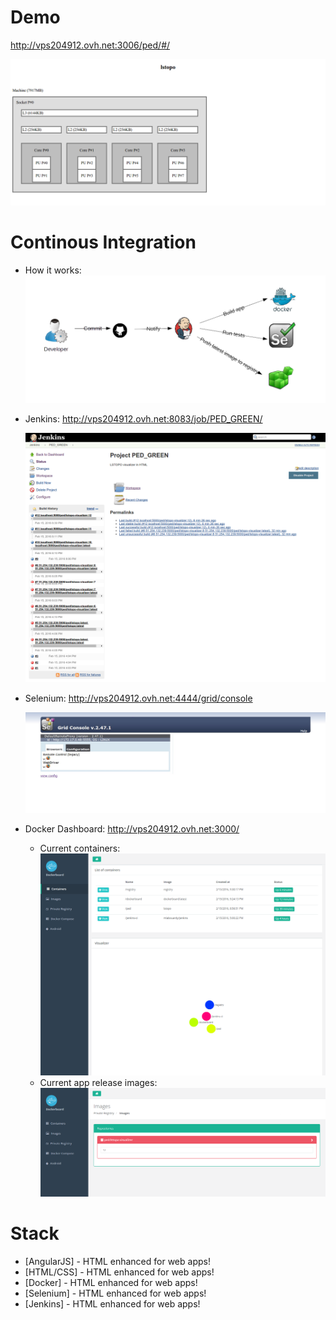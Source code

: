# Demo
  http://vps204912.ovh.net:3006/ped/#/

  ![Alt text](preview/app.png "")

# Continous Integration
  - How it works:
    ![Alt text](preview/howitworks.png "")

  - Jenkins:
    http://vps204912.ovh.net:8083/job/PED_GREEN/

    ![Alt text](preview/jenkins.png "")

  - Selenium:
    http://vps204912.ovh.net:4444/grid/console

    ![Alt text](preview/selenium.png "")

  - Docker Dashboard:
    http://vps204912.ovh.net:3000/

    - Current containers:
        ![Alt text](preview/containers.png "")
    - Current app release images:
        ![Alt text](preview/images.png "")

# Stack

* [AngularJS] - HTML enhanced for web apps!
* [HTML/CSS] - HTML enhanced for web apps!
* [Docker] - HTML enhanced for web apps!
* [Selenium] - HTML enhanced for web apps!
* [Jenkins] - HTML enhanced for web apps!
